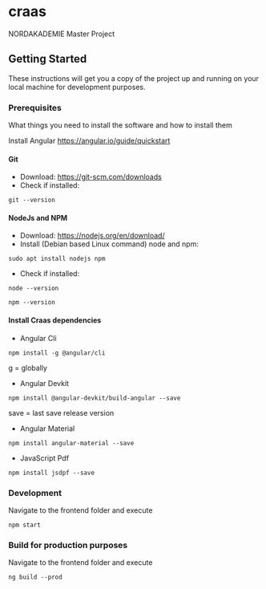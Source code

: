 # craas
NORDAKADEMIE Master Project

## Getting Started

These instructions will get you a copy of the project up and running on your local machine for development purposes.

### Prerequisites

What things you need to install the software and how to install them

Install Angular https://angular.io/guide/quickstart
#### Git 
* Download: https://git-scm.com/downloads
* Check if installed:
```
git --version
```
#### NodeJs and NPM
* Download: https://nodejs.org/en/download/
* Install (Debian based Linux command) node and npm:
```
sudo apt install nodejs npm
```
* Check if installed: 
```
node --version
```
```
npm --version
```
#### Install Craas dependencies
* Angular Cli 
```
npm install -g @angular/cli
```
g = globally

* Angular Devkit
```
npm install @angular-devkit/build-angular --save
```
save = last save release version

* Angular Material
```
npm install angular-material --save
```

* JavaScript Pdf
```
npm install jsdpf --save
```
### Development

Navigate to the frontend folder and execute

```
npm start
```
### Build for production purposes

Navigate to the frontend folder and execute

```
ng build --prod
```


